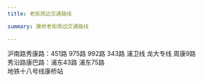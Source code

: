 ```yaml
---
title: 老街周边交通路线

summary: 康桥老街周边交通路线

---
```

沪南路秀康路：451路 975路 992路 343路 浦卫线 龙大专线 周康9路    
秀沿路康巴路：浦东43路 浦东75路    
地铁十八号线康桥站    
